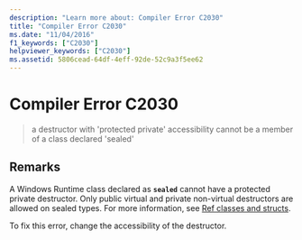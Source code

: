 ```yaml
---
description: "Learn more about: Compiler Error C2030"
title: "Compiler Error C2030"
ms.date: "11/04/2016"
f1_keywords: ["C2030"]
helpviewer_keywords: ["C2030"]
ms.assetid: 5806cead-64df-4eff-92de-52c9a3f5ee62
---
```

# Compiler Error C2030

> a destructor with 'protected private' accessibility cannot be a member of a class declared 'sealed'

## Remarks

A Windows Runtime class declared as **`sealed`** cannot have a protected private destructor. Only public virtual and private non-virtual destructors are allowed on sealed types. For more information, see [Ref classes and structs](../../cppcx/ref-classes-and-structs-c-cx.md).

To fix this error, change the accessibility of the destructor.
